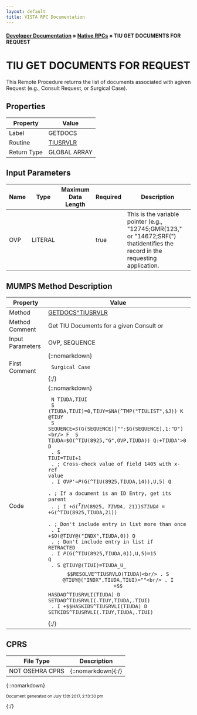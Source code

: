 ```yaml
---
layout: default
title: VISTA RPC Documentation
---
```


#### [Developer Documentation](../index) &#187; [Native RPCs](TableOfContents) &#187; TIU GET DOCUMENTS FOR REQUEST<br/>
# TIU GET DOCUMENTS FOR REQUEST

This Remote Procedure returns the list of documents associated with agiven Request (e.g., Consult Request, or Surgical Case).

## Properties

Property | Value
--- | ---
Label | GETDOCS
Routine | [TIUSRVLR](http://code.osehra.org/dox/Routine_TIUSRVLR_source.html)
Return Type | GLOBAL ARRAY


## Input Parameters

Name | Type | Maximum Data Length | Required | Description
--- | --- | --- | --- | ---
OVP | LITERAL |  | true | This is the variable pointer (e.g., &quot;12745;GMR(123,&quot; or &quot;14672;SRF(&quot;) thatidentifies the record in the requesting application.



## MUMPS Method Description

Property | Value
--- | ---
Method | [GETDOCS^TIUSRVLR](http://code.osehra.org/dox/Routine_TIUSRVLR_source.html)
Method Comment | Get TIU Documents for a given Consult or
Input Parameters | OVP, SEQUENCE
First Comment | {::nomarkdown}<pre><code> Surgical Case</code></pre>{:/}
Code | {::nomarkdown}<pre><code> N TIUDA,TIUI<br/> S (TIUDA,TIUI)=0,TIUY=$NA(^TMP("TIULIST",$J)) K @TIUY<br/> S SEQUENCE=$S($G(SEQUENCE)]"":$G(SEQUENCE),1:"D")<br/> F  S TIUDA=$O(^TIU(8925,"G",OVP,TIUDA)) Q:+TIUDA'>0  D<br/> . S TIUI=TIUI+1<br/> . ; Cross-check value of field 1405 with x-ref value<br/> . I OVP'=$P($G(^TIU(8925,TIUDA,14)),U,5) Q<br/> . ; If a document is an ID Entry, get its parent<br/> . ; I +$G(^TIU(8925,TIUDA,21)) S TIUDA=+$G(^TIU(8925,TIUDA,21))<br/> . ; Don't include entry in list more than once<br/> . I +$O(@TIUY@("INDX",TIUDA,0)) Q<br/> . ; Don't include entry in list if RETRACTED<br/> . I $P($G(^TIU(8925,TIUDA,0)),U,5)=15 Q<br/> . S @TIUY@(TIUI)=TIUDA_U_$$RESOLVE^TIUSRVLO(TIUDA)<br/> . S @TIUY@("INDX",TIUDA,TIUI)=""<br/> . I +$$HASDAD^TIUSRVLI(TIUDA) D SETDAD^TIUSRVLI(.TIUY,TIUDA,.TIUI)<br/> . I +$$HASKIDS^TIUSRVLI(TIUDA) D SETKIDS^TIUSRVLI(.TIUY,TIUDA,.TIUI)<br/></code></pre>{:/}



## CPRS

File Type | Description
--- | ---
NOT OSEHRA CPRS | {::nomarkdown}{:/}

{::nomarkdown} <br/><p style="font-size: 11px">Document generated on July 13th 2017, 2:13:30 pm</p>{:/}